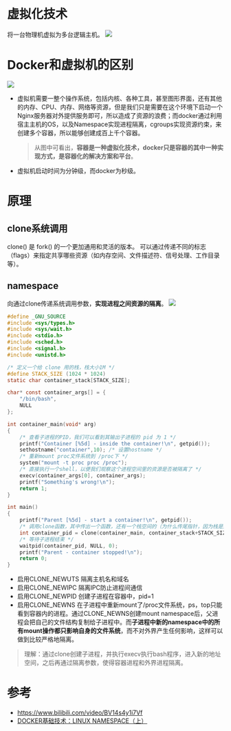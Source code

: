 # 虚拟化技术
将一台物理机虚拟为多台逻辑主机。
![](https://pic.imgdb.cn/item/66961854d9c307b7e9a5565a.png)

# Docker和虚拟机的区别
![](https://pic.imgdb.cn/item/669617e2d9c307b7e9a4be01.png)
- 虚拟机需要一整个操作系统，包括内核、各种工具，甚至图形界面，还有其他的内存、CPU、内存、网络等资源，但是我们只是需要在这个环境下启动一个Nginx服务器对外提供服务即可，所以造成了资源的浪费；而docker通过利用宿主主机的OS，以及Namespace实现进程隔离，cgroups实现资源约束，来创建多个容器，所以能够创建成百上千个容器。
    > 从图中可看出，**容器是一种虚拟化技术，docker只是容器的其中一种实现方式，是容器化的解决方案和平台**。
- 虚拟机启动时间为分钟级，而docker为秒级。

# 原理
## clone系统调用
clone() 是 fork() 的一个更加通用和灵活的版本。
可以通过传递不同的标志（flags）来指定共享哪些资源（如内存空间、文件描述符、信号处理、工作目录等）。
## namespace
向通过clone传递系统调用参数，**实现进程之间资源的隔离**。
![](https://pic.imgdb.cn/item/669b5fd7d9c307b7e9261251.png)
```c
#define _GNU_SOURCE
#include <sys/types.h>
#include <sys/wait.h>
#include <stdio.h>
#include <sched.h>
#include <signal.h>
#include <unistd.h>

/* 定义一个给 clone 用的栈，栈大小1M */
#define STACK_SIZE (1024 * 1024)
static char container_stack[STACK_SIZE];

char* const container_args[] = {
    "/bin/bash",
    NULL
};

int container_main(void* arg)
{
    /* 查看子进程的PID，我们可以看到其输出子进程的 pid 为 1 */
    printf("Container [%5d] - inside the container!\n", getpid());
    sethostname("container",10); /* 设置hostname */
    /* 重新mount proc文件系统到 /proc下 */
    system("mount -t proc proc /proc");
    /* 直接执行一个shell，以便我们观察这个进程空间里的资源是否被隔离了 */
    execv(container_args[0], container_args); 
    printf("Something's wrong!\n");
    return 1;
}

int main()
{
    printf("Parent [%5d] - start a container!\n", getpid());
    /* 调用clone函数，其中传出一个函数，还有一个栈空间的（为什么传尾指针，因为栈是反着的） */
    int container_pid = clone(container_main, container_stack+STACK_SIZE,CLONE_NEWNS |CLONE_NEWPID|CLONE_NEWIPC | CLONE_NEWUTS|SIGCHLD, NULL);
    /* 等待子进程结束 */
    waitpid(container_pid, NULL, 0);
    printf("Parent - container stopped!\n");
    return 0;
}
```
- 启用CLONE_NEWUTS 隔离主机名和域名
- 启用CLONE_NEWIPC 隔离IPC防止进程间通信
- 启用CLONE_NEWPID 创建子进程在容器中，pid=1
- 启用CLONE_NEWNS 在子进程中重新mount了/proc文件系统，ps，top只能看到容器内的进程。通过CLONE_NEWNS创建mount namespace后，父进程会把自己的文件结构复制给子进程中。而**子进程中新的namespace中的所有mount操作都只影响自身的文件系统**，而不对外界产生任何影响，这样可以做到比较严格地隔离。
> 理解：通过clone创建子进程，并执行execv执行bash程序，进入新的地址空间，之后再通过隔离参数，使得容器进程和外界进程隔离。


# 参考
- https://www.bilibili.com/video/BV14s4y1i7Vf
- [DOCKER基础技术：LINUX NAMESPACE（上）](https://coolshell.cn/articles/17010.html)
  